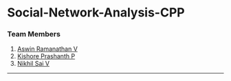 # Social-Network-Analysis-CPP
### **Team Members**
1. [Aswin Ramanathan V](https://github.com/AswinRam4433)
2. [Kishore Prashanth P](https://github.com/KishorePrashanthP)
3. [Nikhil Sai V](https://github.com/NikhilSaiV)
***
